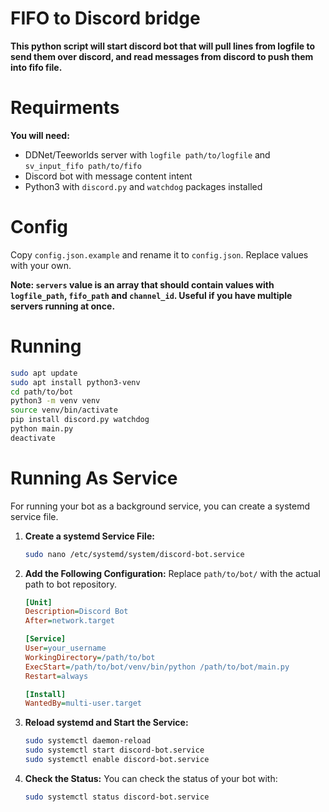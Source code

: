 # FIFO to Discord bridge

**This python script will start discord bot that will pull lines from logfile to send them over discord, and read messages from  discord to push them into fifo file.**

# Requirments
**You will need:**
 * DDNet/Teeworlds server with `logfile path/to/logfile` and `sv_input_fifo path/to/fifo`
 * Discord bot with message content intent
 * Python3 with `discord.py` and `watchdog` packages installed

# Config
Copy `config.json.example` and rename it to `config.json`. Replace values with your own.

**Note: `servers` value is an array that should contain values with `logfile_path`, `fifo_path` and `channel_id`. Useful if you have multiple servers running at once.**

# Running

```bash
sudo apt update
sudo apt install python3-venv
cd path/to/bot
python3 -m venv venv
source venv/bin/activate
pip install discord.py watchdog
python main.py
deactivate
```

# Running As Service
For running your bot as a background service, you can create a systemd service file.

1. **Create a systemd Service File:**
   ```bash
   sudo nano /etc/systemd/system/discord-bot.service
   ```

2. **Add the Following Configuration:**
   Replace `path/to/bot/` with the actual path to bot repository.
   ```ini
   [Unit]
   Description=Discord Bot
   After=network.target

   [Service]
   User=your_username
   WorkingDirectory=/path/to/bot
   ExecStart=/path/to/bot/venv/bin/python /path/to/bot/main.py
   Restart=always

   [Install]
   WantedBy=multi-user.target
   ```

3. **Reload systemd and Start the Service:**
   ```sh
   sudo systemctl daemon-reload
   sudo systemctl start discord-bot.service
   sudo systemctl enable discord-bot.service
   ```

4. **Check the Status:**
   You can check the status of your bot with:
   ```sh
   sudo systemctl status discord-bot.service
   ```